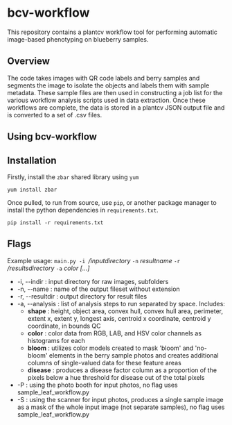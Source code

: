 # bcv-workflow
This repository contains a plantcv workflow tool for performing automatic image-based phenotyping on blueberry samples.

## Overview
The code takes images with QR code labels and berry samples and segments the image to isolate the objects and labels them with sample metadata. These sample files are then used in constructing a job list for the various workflow analysis scripts used in data extraction.
Once these workflows are complete, the data is stored in a plantcv JSON output file and is converted to a set of .csv files.

## Using bcv-workflow

## Installation

Firstly, install the `zbar` shared library using `yum`

`yum install zbar`

Once pulled, to run from source, use `pip`, or another package manager to install the python dependencies in `requirements.txt`.

`pip install -r requirements.txt`

## Flags

Example usage: `main.py -i `_/inputdirectory_ `-n` _resultname_ `-r` _/resultsdirectory_ `-a` _color_ _[...]_
- -i, --indir : input directory for raw images, subfolders
- -n, --name : name of the output fileset without extension
- -r, --resultdir : output directory for result files
- -a, --analysis : list of analysis steps to run separated by space. Includes:
  - **shape** : height, object area, convex hull, convex hull area, perimeter, extent x, extent y, longest axis, centroid x coordinate, centroid y coordinate, in bounds QC
  - **color** : color data from RGB, LAB, and HSV color channels as histograms for each
  - **bloom** : utilizes color models created to mask 'bloom' and 'no-bloom' elements in the berry sample photos and creates additional columns of single-valued data for these feature areas
  - **disease** : produces a disease factor column as a proportion of the pixels below a hue threshold for disease out of the total pixels
- -P : using the photo booth for input photos, no flag uses sample_leaf_workflow.py
- -S : using the scanner for input photos, produces a single sample image as a mask of the whole input image (not separate samples), no flag uses sample_leaf_workflow.py
